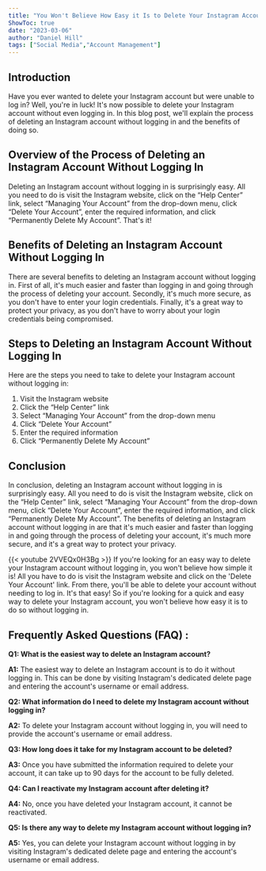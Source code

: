 ```yaml
---
title: "You Won't Believe How Easy it Is to Delete Your Instagram Account Without Logging In!"
ShowToc: true 
date: "2023-03-06"
author: "Daniel Hill" 
tags: ["Social Media","Account Management"]
---
```

## Introduction

Have you ever wanted to delete your Instagram account but were unable to log in? Well, you're in luck! It's now possible to delete your Instagram account without even logging in. In this blog post, we'll explain the process of deleting an Instagram account without logging in and the benefits of doing so.

## Overview of the Process of Deleting an Instagram Account Without Logging In

Deleting an Instagram account without logging in is surprisingly easy. All you need to do is visit the Instagram website, click on the “Help Center” link, select “Managing Your Account” from the drop-down menu, click “Delete Your Account”, enter the required information, and click “Permanently Delete My Account”. That's it!

## Benefits of Deleting an Instagram Account Without Logging In

There are several benefits to deleting an Instagram account without logging in. First of all, it's much easier and faster than logging in and going through the process of deleting your account. Secondly, it's much more secure, as you don't have to enter your login credentials. Finally, it's a great way to protect your privacy, as you don't have to worry about your login credentials being compromised.

## Steps to Deleting an Instagram Account Without Logging In

Here are the steps you need to take to delete your Instagram account without logging in:

1. Visit the Instagram website
2. Click the “Help Center” link
3. Select “Managing Your Account” from the drop-down menu
4. Click “Delete Your Account”
5. Enter the required information
6. Click “Permanently Delete My Account”

## Conclusion

In conclusion, deleting an Instagram account without logging in is surprisingly easy. All you need to do is visit the Instagram website, click on the “Help Center” link, select “Managing Your Account” from the drop-down menu, click “Delete Your Account”, enter the required information, and click “Permanently Delete My Account”. The benefits of deleting an Instagram account without logging in are that it's much easier and faster than logging in and going through the process of deleting your account, it's much more secure, and it's a great way to protect your privacy.

{{< youtube 2VVEQx0H3Bg >}} 
If you're looking for an easy way to delete your Instagram account without logging in, you won't believe how simple it is! All you have to do is visit the Instagram website and click on the 'Delete Your Account' link. From there, you'll be able to delete your account without needing to log in. It's that easy! So if you're looking for a quick and easy way to delete your Instagram account, you won't believe how easy it is to do so without logging in.

## Frequently Asked Questions (FAQ) :
**Q1: What is the easiest way to delete an Instagram account?**

**A1:** The easiest way to delete an Instagram account is to do it without logging in. This can be done by visiting Instagram's dedicated delete page and entering the account's username or email address.

**Q2: What information do I need to delete my Instagram account without logging in?**

**A2:** To delete your Instagram account without logging in, you will need to provide the account's username or email address.

**Q3: How long does it take for my Instagram account to be deleted?**

**A3:** Once you have submitted the information required to delete your account, it can take up to 90 days for the account to be fully deleted.

**Q4: Can I reactivate my Instagram account after deleting it?**

**A4:** No, once you have deleted your Instagram account, it cannot be reactivated.

**Q5: Is there any way to delete my Instagram account without logging in?**

**A5:** Yes, you can delete your Instagram account without logging in by visiting Instagram's dedicated delete page and entering the account's username or email address.




